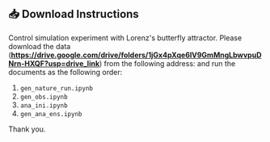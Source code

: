 ## 📥 Download Instructions

Control simulation experiment with Lorenz's butterfly attractor.
Please download the data (**https://drive.google.com/drive/folders/1jGx4pXqe6lV9GmMngLbwvpuDNrn-HXQF?usp=drive_link**) from the following address: and run the documents as the following order:

1. `gen_nature_run.ipynb`
2. `gen_obs.ipynb`
3. `ana_ini.ipynb`
4. `gen_ana_ens.ipynb`

Thank you.
